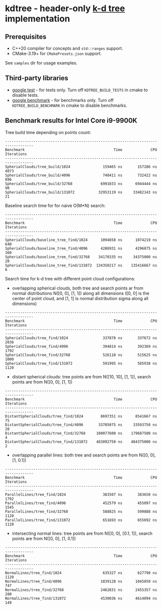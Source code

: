 # kdtree - header-only [k-d tree](https://en.wikipedia.org/wiki/K-d_tree) implementation

## Prerequisites
* C++20 compiler for concepts and `std::ranges` support.
* CMake-3.19+ for `CMakePresets.json` support.

See `samples` dir for usage examples.

## Third-party libraries
* [google test](https://github.com/google/googletest) - for tests only. Turn off `KDTREE_BUILD_TESTS` in cmake to disable tests.
* [google benchmark](https://github.com/google/benchmark) - for benchmarks only. Turn off `KDTREE_BUILD_BENCHMARK` in cmake to disable benchmarks.

## Benchmark results for Intel Core i9-9900K

Tree build time depending on points count:
```
-----------------------------------------------------------------------------------
Benchmark                                         Time             CPU   Iterations
-----------------------------------------------------------------------------------
SpherialClouds/tree_build/1024               159465 ns       157286 ns         4073
SpherialClouds/tree_build/4096               740411 ns       732422 ns          896
SpherialClouds/tree_build/32768             6991033 ns      6944444 ns           90
SpherialClouds/tree_build/131072           32953119 ns     33482143 ns           21
```

Baseline search time for for naive O(M*N) search:
```
-----------------------------------------------------------------------------------
Benchmark                                         Time             CPU   Iterations
-----------------------------------------------------------------------------------
SpherialClouds/baseline_tree_find/1024      1094658 ns      1074219 ns          640
SpherialClouds/baseline_tree_find/4096      4286931 ns      4296875 ns          160
SpherialClouds/baseline_tree_find/32768    34170335 ns     34375000 ns           20
SpherialClouds/baseline_tree_find/131072  134350217 ns    135416667 ns            6
```

Search time for k-d tree with different point cloud configurations:
* overlapping spherical clouds, both tree and search points ar from normal distributions N([0, 0], [1, 1]) along all dimensions ([0, 0] is the center of point cloud, and [1, 1] is normal distribution sigma along all dimensions)
```
-----------------------------------------------------------------------------------
Benchmark                                         Time             CPU   Iterations
-----------------------------------------------------------------------------------
SpherialClouds/tree_find/1024                337878 ns       337672 ns         2036
SpherialClouds/tree_find/4096                394814 ns       392369 ns         1792
SpherialClouds/tree_find/32768               526110 ns       515625 ns         1000
SpherialClouds/tree_find/131072              591995 ns       585938 ns         1120
```
* distant spherical clouds: tree points are from N([10, 10], [1, 1]), search points are from N([0, 0], [1, 1])
```
-----------------------------------------------------------------------------------
Benchmark                                         Time             CPU   Iterations
-----------------------------------------------------------------------------------
DistantSpherialClouds/tree_find/1024        8697351 ns      8541667 ns           75
DistantSpherialClouds/tree_find/4096       33705075 ns     33593750 ns           20
DistantSpherialClouds/tree_find/32768     180077600 ns    179687500 ns            4
DistantSpherialClouds/tree_find/131072    483892750 ns    484375000 ns            2
```
* overlapping parallel lines: both tree and search points are from N([0, 0], [1, 0.1])
```
-----------------------------------------------------------------------------------
Benchmark                                         Time             CPU   Iterations
-----------------------------------------------------------------------------------
ParallelLines/tree_find/1024                 383507 ns       383650 ns         1792
ParallelLines/tree_find/4096                 452579 ns       455097 ns         1545
ParallelLines/tree_find/32768                588825 ns       599888 ns         1120
ParallelLines/tree_find/131072               651693 ns       655692 ns         1120
```
* intersecting normal lines: tree points are from N([0, 0], [0.1, 1]), search points are from N([0, 0], [1, 0.1])
```
-----------------------------------------------------------------------------------
Benchmark                                         Time             CPU   Iterations
-----------------------------------------------------------------------------------
NormalLines/tree_find/1024                   635327 ns       627790 ns         1120
NormalLines/tree_find/4096                  1039128 ns      1045850 ns          747
NormalLines/tree_find/32768                 2462831 ns      2455357 ns          280
NormalLines/tree_find/131072                4530036 ns      4614094 ns          149
```
